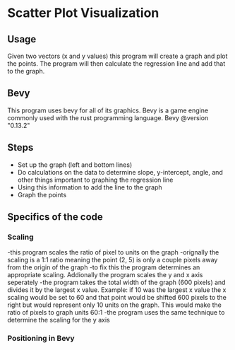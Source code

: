 # Scatter Plot Visualization

## Usage
Given two vectors (x and y values) this program will create a graph and plot the points.
The program will then calculate the regression line and add that to the graph.

## Bevy
This program uses bevy for all of its graphics. Bevy is a game engine commonly used with the rust programming language. 
Bevy @version "0.13.2"

## Steps 
- Set up the graph (left and bottom lines)
- Do calculations on the data to determine slope, y-intercept, angle, and other things important to graphing the regression line
- Using this information to add the line to the graph
- Graph the points

## Specifics of the code
### Scaling
-this program scales the ratio of pixel to units on the graph
-orignally the scaling is a 1:1 ratio meaning the point (2, 5) is only a couple pixels away from the origin of the graph
-to fix this the program determines an appropriate scaling. Addionally the program scales the y and x axis seperately
-the program takes the total width of the graph (600 pixels) and divides it by the largest x value. Example: if 10 was the largest x value the x scaling would be set to 60 and that point would be shifted 600 pixels to the right but would represent only 10 units on the graph. This would make the ratio of pixels to graph units 60:1 
-the program uses the same technique to determine the scaling for the y axis

### Positioning in Bevy

